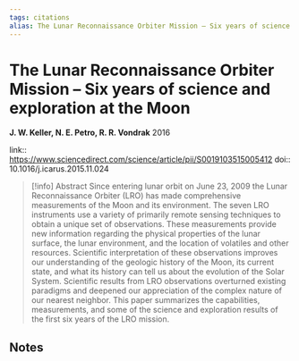 ```yaml
---
tags: citations
alias: The Lunar Reconnaissance Orbiter Mission – Six years of science and exploration at the Moon
---
```

# The Lunar Reconnaissance Orbiter Mission – Six years of science and exploration at the Moon

**J. W. Keller, N. E. Petro, R. R. Vondrak**
2016

link:: https://www.sciencedirect.com/science/article/pii/S0019103515005412
doi:: 10.1016/j.icarus.2015.11.024

> [!info] Abstract
> Since entering lunar orbit on June 23, 2009 the Lunar Reconnaissance Orbiter (LRO) has made comprehensive measurements of the Moon and its environment. The seven LRO instruments use a variety of primarily remote sensing techniques to obtain a unique set of observations. These measurements provide new information regarding the physical properties of the lunar surface, the lunar environment, and the location of volatiles and other resources. Scientific interpretation of these observations improves our understanding of the geologic history of the Moon, its current state, and what its history can tell us about the evolution of the Solar System. Scientific results from LRO observations overturned existing paradigms and deepened our appreciation of the complex nature of our nearest neighbor. This paper summarizes the capabilities, measurements, and some of the science and exploration results of the first six years of the LRO mission.



## Notes

